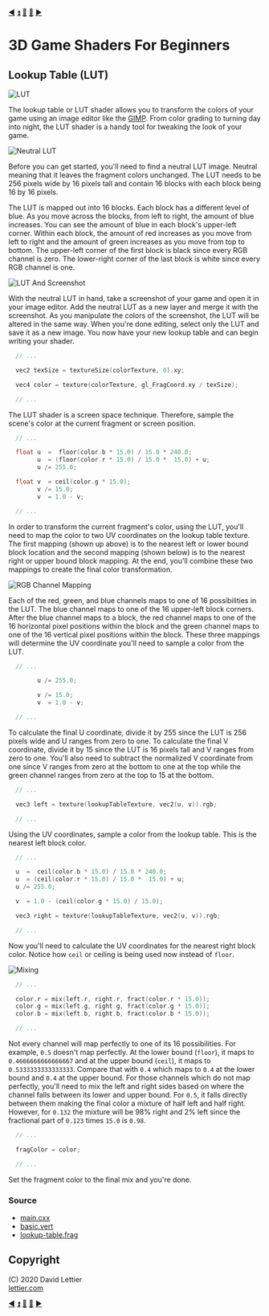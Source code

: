 [:arrow_backward:](film-grain.md)
[:arrow_double_up:](../README.md)
[:arrow_up_small:](#)
[:arrow_down_small:](#copyright)
[:arrow_forward:](gamma-correction.md)

# 3D Game Shaders For Beginners

## Lookup Table (LUT)

![LUT](https://i.imgur.com/WrPzVlW.gif)

The lookup table or LUT shader allows you to transform the colors of your game
using an image editor like the [GIMP](https://www.gimp.org/).
From color grading to turning day into night,
the LUT shader is a handy tool for tweaking the look of your game.

![Neutral LUT](https://i.imgur.com/NPdJNGj.png)

Before you can get started,
you'll need to find a neutral LUT image.
Neutral meaning that it leaves the fragment colors unchanged.
The LUT needs to be 256 pixels wide by 16 pixels tall and contain 16 blocks
with each block being 16 by 16 pixels.

The LUT is mapped out into 16 blocks.
Each block has a different level of blue.
As you move across the blocks, from left to right, the amount of blue increases.
You can see the amount of blue in each block's upper-left corner.
Within each block,
the amount of red increases as you move from left to right and
the amount of green increases as you move from top to bottom.
The upper-left corner of the first block is black since every RGB channel is zero.
The lower-right corner of the last block is white since every RGB channel is one.

![LUT And Screenshot](https://i.imgur.com/KyxPm1r.png)

With the neutral LUT in hand, take a screenshot of your game and open it in your image editor.
Add the neutral LUT as a new layer and merge it with the screenshot.
As you manipulate the colors of the screenshot, the LUT will be altered in the same way.
When you're done editing, select only the LUT and save it as a new image.
You now have your new lookup table and can begin writing your shader.

```c
  // ...

  vec2 texSize = textureSize(colorTexture, 0).xy;

  vec4 color = texture(colorTexture, gl_FragCoord.xy / texSize);

  // ...
```

The LUT shader is a screen space technique.
Therefore, sample the scene's color at the current fragment or screen position.

```c
  // ...

  float u  =  floor(color.b * 15.0) / 15.0 * 240.0;
        u  = (floor(color.r * 15.0) / 15.0 *  15.0) + u;
        u /= 255.0;

  float v  = ceil(color.g * 15.0);
        v /= 15.0;
        v  = 1.0 - v;

  // ...
```

In order to transform the current fragment's color,
using the LUT,
you'll need to map the color to two UV coordinates on the lookup table texture.
The first mapping (shown up above) is to the nearest left or lower bound block location and
the second mapping (shown below) is to the nearest right or upper bound block mapping.
At the end, you'll combine these two mappings to create the final color transformation.

![RGB Channel Mapping](https://i.imgur.com/j2JmyQ2.png)

Each of the red, green, and blue channels maps to one of 16 possibilities in the LUT.
The blue channel maps to one of the 16 upper-left block corners.
After the blue channel maps to a block,
the red channel maps to one of the 16 horizontal pixel positions within the block and
the green channel maps to one of the 16 vertical pixel positions within the block.
These three mappings will determine the UV coordinate you'll need to sample a color from the LUT.

```c
  // ...

        u /= 255.0;

        v /= 15.0;
        v  = 1.0 - v;

  // ...
```

To calculate the final U coordinate, divide it by 255 since the LUT is 256 pixels wide and U ranges from zero to one.
To calculate the final V coordinate, divide it by 15 since the LUT is 16 pixels tall and V ranges from zero to one.
You'll also need to subtract the normalized V coordinate from one since V ranges from zero at the bottom to one at the top while
the green channel ranges from zero at the top to 15 at the bottom.

```c
  // ...

  vec3 left = texture(lookupTableTexture, vec2(u, v)).rgb;

  // ...
```

Using the UV coordinates, sample a color from the lookup table.
This is the nearest left block color.

```c
  // ...

  u  =  ceil(color.b * 15.0) / 15.0 * 240.0;
  u  = (ceil(color.r * 15.0) / 15.0 *  15.0) + u;
  u /= 255.0;

  v  = 1.0 - (ceil(color.g * 15.0) / 15.0);

  vec3 right = texture(lookupTableTexture, vec2(u, v)).rgb;

  // ...
```

Now you'll need to calculate the UV coordinates for the nearest right block color.
Notice how `ceil` or ceiling is being used now instead of `floor`.

![Mixing](https://i.imgur.com/uciq7Um.png)

```c
  // ...

  color.r = mix(left.r, right.r, fract(color.r * 15.0));
  color.g = mix(left.g, right.g, fract(color.g * 15.0));
  color.b = mix(left.b, right.b, fract(color.b * 15.0));

  // ...
```

Not every channel will map perfectly to one of its 16 possibilities.
For example, `0.5` doesn't map perfectly.
At the lower bound (`floor`),
it maps to `0.4666666666666667` and at the upper bound (`ceil`),
it maps to `0.5333333333333333`.
Compare that with `0.4` which maps to `0.4` at the lower bound and `0.4` at the upper bound.
For those channels which do not map perfectly,
you'll need to mix the left and right sides based on where the channel falls between its lower and upper bound.
For `0.5`, it falls directly between them making the final color a mixture of half left and half right.
However,
for `0.132` the mixture will be 98% right and 2% left since the fractional part of `0.123` times `15.0` is `0.98`.

```c
  // ...

  fragColor = color;

  // ...
```

Set the fragment color to the final mix and you're done.

### Source

- [main.cxx](../demonstration/src/main.cxx)
- [basic.vert](../demonstration/shaders/vertex/basic.vert)
- [lookup-table.frag](../demonstration/shaders/fragment/lookup-table.frag)

## Copyright

(C) 2020 David Lettier
<br>
[lettier.com](https://www.lettier.com)

[:arrow_backward:](film-grain.md)
[:arrow_double_up:](../README.md)
[:arrow_up_small:](#)
[:arrow_down_small:](#copyright)
[:arrow_forward:](gamma-correction.md)
